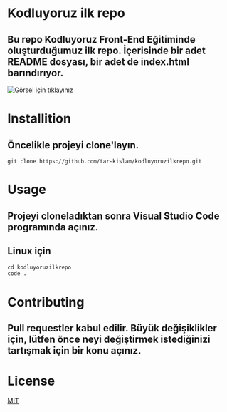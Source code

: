 # Kodluyoruz ilk repo
## Bu repo Kodluyoruz Front-End Eğitiminde oluşturduğumuz ilk repo. İçerisinde bir adet README dosyası, bir adet de index.html barındırıyor.

![Görsel için tıklayınız](https://picsum.photos/id/237/200/300)

# Installition
## Öncelikle projeyi clone'layın.

```
git clone https://github.com/tar-kislam/kodluyoruzilkrepo.git
```

# Usage
## Projeyi cloneladıktan sonra Visual Studio Code programında açınız.
## Linux için
```
cd kodluyoruzilkrepo
code .
```
# Contributing
## Pull requestler kabul edilir. Büyük değişiklikler için, lütfen önce neyi değiştirmek istediğinizi tartışmak için bir konu açınız.

# License
[MIT](https://choosealicense.com/licenses/mit/)